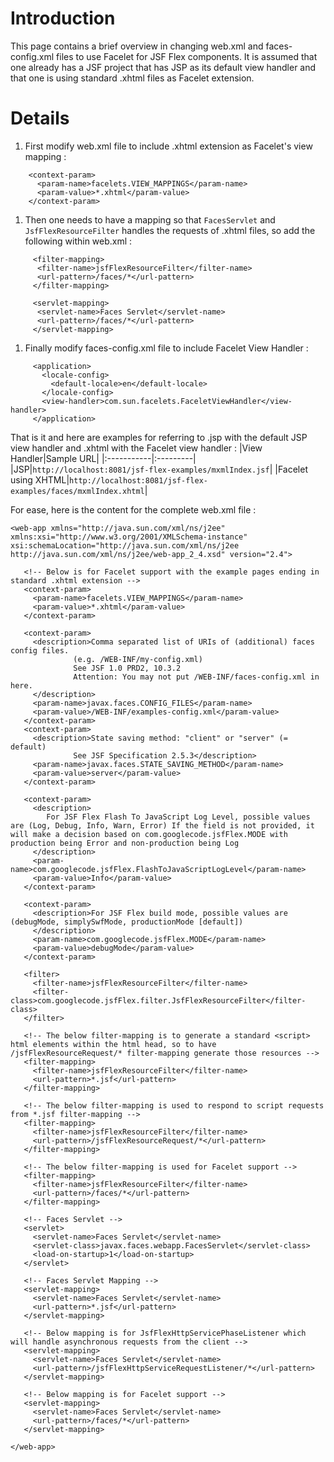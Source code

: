 # Introduction #

This page contains a brief overview in changing web.xml and faces-config.xml files to use Facelet for JSF Flex components. It is assumed that one already has a JSF project that has JSP as its default view handler and that one is using standard .xhtml files as Facelet extension.

# Details #

  1. First modify web.xml file to include .xhtml extension as Facelet's view mapping :
```
    <context-param>
      <param-name>facelets.VIEW_MAPPINGS</param-name>
      <param-value>*.xhtml</param-value>
    </context-param>
```
  1. Then one needs to have a mapping so that `FacesServlet` and `JsfFlexResourceFilter` handles the requests of .xhtml files, so add the following within web.xml :
```
     <filter-mapping>
      <filter-name>jsfFlexResourceFilter</filter-name>
      <url-pattern>/faces/*</url-pattern>
     </filter-mapping>
     
     <servlet-mapping>
      <servlet-name>Faces Servlet</servlet-name>
      <url-pattern>/faces/*</url-pattern>
     </servlet-mapping>
```
  1. Finally modify faces-config.xml file to include Facelet View Handler :
```
     <application>
       <locale-config>
         <default-locale>en</default-locale>
       </locale-config>
       <view-handler>com.sun.facelets.FaceletViewHandler</view-handler>
     </application>
```

That is it and here are examples for referring to .jsp with the default JSP view handler and .xhtml with the Facelet view handler :
|View Handler|Sample URL|
|:-----------|:---------|
|JSP|`http://localhost:8081/jsf-flex-examples/mxmlIndex.jsf`|
|Facelet using XHTML|`http://localhost:8081/jsf-flex-examples/faces/mxmlIndex.xhtml`|

For ease, here is the content for the complete web.xml file :
```
<web-app xmlns="http://java.sun.com/xml/ns/j2ee" xmlns:xsi="http://www.w3.org/2001/XMLSchema-instance" xsi:schemaLocation="http://java.sun.com/xml/ns/j2ee http://java.sun.com/xml/ns/j2ee/web-app_2_4.xsd" version="2.4">
   
   <!-- Below is for Facelet support with the example pages ending in standard .xhtml extension -->
   <context-param>
     <param-name>facelets.VIEW_MAPPINGS</param-name>
     <param-value>*.xhtml</param-value>
   </context-param>
   
   <context-param>
     <description>Comma separated list of URIs of (additional) faces config files.
              (e.g. /WEB-INF/my-config.xml)
              See JSF 1.0 PRD2, 10.3.2
              Attention: You may not put /WEB-INF/faces-config.xml in here.
     </description>
     <param-name>javax.faces.CONFIG_FILES</param-name>
     <param-value>/WEB-INF/examples-config.xml</param-value>
   </context-param>
   <context-param>
     <description>State saving method: "client" or "server" (= default)
              See JSF Specification 2.5.3</description>
     <param-name>javax.faces.STATE_SAVING_METHOD</param-name>
     <param-value>server</param-value>
   </context-param>
   
   <context-param>
     <description>
      	For JSF Flex Flash To JavaScript Log Level, possible values are (Log, Debug, Info, Warn, Error) If the field is not provided, it will make a decision based on com.googlecode.jsfFlex.MODE with production being Error and non-production being Log
     </description>
     <param-name>com.googlecode.jsfFlex.FlashToJavaScriptLogLevel</param-name>
     <param-value>Info</param-value>
   </context-param>
   
   <context-param>
     <description>For JSF Flex build mode, possible values are (debugMode, simplySwfMode, productionMode [default])
     </description>
     <param-name>com.googlecode.jsfFlex.MODE</param-name>
     <param-value>debugMode</param-value>
   </context-param>
   
   <filter>
     <filter-name>jsfFlexResourceFilter</filter-name>
     <filter-class>com.googlecode.jsfFlex.filter.JsfFlexResourceFilter</filter-class>
   </filter>

   <!-- The below filter-mapping is to generate a standard <script> html elements within the html head, so to have /jsfFlexResourceRequest/* filter-mapping generate those resources -->
   <filter-mapping>
     <filter-name>jsfFlexResourceFilter</filter-name>
     <url-pattern>*.jsf</url-pattern>
   </filter-mapping>
   
   <!-- The below filter-mapping is used to respond to script requests from *.jsf filter-mapping -->
   <filter-mapping>
     <filter-name>jsfFlexResourceFilter</filter-name>
     <url-pattern>/jsfFlexResourceRequest/*</url-pattern>
   </filter-mapping>
   
   <!-- The below filter-mapping is used for Facelet support -->
   <filter-mapping>
     <filter-name>jsfFlexResourceFilter</filter-name>
     <url-pattern>/faces/*</url-pattern>
   </filter-mapping>
   
   <!-- Faces Servlet -->
   <servlet>
     <servlet-name>Faces Servlet</servlet-name>
     <servlet-class>javax.faces.webapp.FacesServlet</servlet-class>
     <load-on-startup>1</load-on-startup>
   </servlet>

   <!-- Faces Servlet Mapping -->
   <servlet-mapping>
     <servlet-name>Faces Servlet</servlet-name>
     <url-pattern>*.jsf</url-pattern>
   </servlet-mapping>
   
   <!-- Below mapping is for JsfFlexHttpServicePhaseListener which will handle asynchronous requests from the client -->
   <servlet-mapping>
     <servlet-name>Faces Servlet</servlet-name>
     <url-pattern>/jsfFlexHttpServiceRequestListener/*</url-pattern>
   </servlet-mapping>
   
   <!-- Below mapping is for Facelet support -->
   <servlet-mapping>
     <servlet-name>Faces Servlet</servlet-name>
     <url-pattern>/faces/*</url-pattern>
   </servlet-mapping>
    
</web-app>
```
